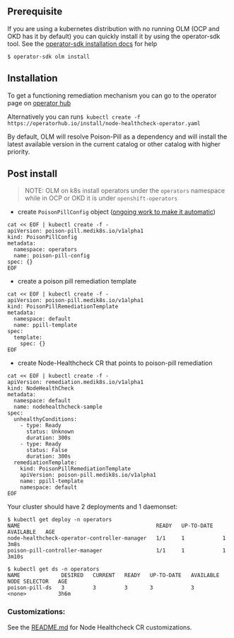 ## Prerequisite
If you are using a kubernetes distribution with no running OLM (OCP and OKD has
it by default) you can quickly install it by using the operator-sdk tool.
See the [operator-sdk installation docs][operator-sdk] for help

```shell
$ operator-sdk olm install
```

## Installation
To get a functioning remediation mechanism you can go to the operator page on [operator hub]

Alternatively you can run`$ kubectl create -f https://operatorhub.io/install/node-healthcheck-operator.yaml`

By default, OLM will resolve Poison-Pill as a dependency and will install the
latest available version in the current catalog or other catalog with higher
priority.

## Post install

>NOTE: OLM on k8s install operators under the `operators` namespace while
>      in OCP or OKD it is under `openshift-operators`

- create `PoisonPillConfig` object ([ongoing work to make it automatic][ppil-auto-config])
```shell
cat << EOF | kubectl create -f -
apiVersion: poison-pill.medik8s.io/v1alpha1
kind: PoisonPillConfig
metadata:
  namespace: operators
  name: poison-pill-config
spec: {}
EOF
```
- create a poison pill remediation template
```shell
cat << EOF | kubectl create -f -
apiVersion: poison-pill.medik8s.io/v1alpha1
kind: PoisonPillRemediationTemplate
metadata:
  namespace: default
  name: ppill-template
spec:
  template:
    spec: {}
EOF
```

- create Node-Healthcheck CR that points to poison-pill remediation
```shell
cat << EOF | kubectl create -f -
apiVersion: remediation.medik8s.io/v1alpha1
kind: NodeHealthCheck
metadata:
  namespace: default
  name: nodehealthcheck-sample
spec:
  unhealthyConditions:
    - type: Ready
      status: Unknown
      duration: 300s
    - type: Ready
      status: False
      duration: 300s
  remediationTemplate:
    kind: PoisonPillRemediationTemplate
    apiVersion: poison-pill.medik8s.io/v1alpha1
    name: ppill-template
    namespace: default
EOF
```

Your cluster should have 2 deployments and 1 daemonset:

```shell
$ kubectl get deploy -n operators
NAME                                           READY   UP-TO-DATE   AVAILABLE   AGE
node-healthcheck-operator-controller-manager   1/1     1            1           3m8s
poison-pill-controller-manager                 1/1     1            1           3m10s

$ kubectl get ds -n operators
NAME             DESIRED   CURRENT   READY   UP-TO-DATE   AVAILABLE   NODE SELECTOR   AGE
poison-pill-ds   3         3         3       3            3           <none>          3h6m
```

### Customizations:
See the [README.md](./README.md) for Node Healthcheck CR customizations.


[operator hub]: https://operatorhub.io/operator/node-healthcheck-operator
[ppil-auto-config]: https://github.com/medik8s/poison-pill/pull/33
[operator-sdk]: https://sdk.operatorframework.io/docs/installation/
